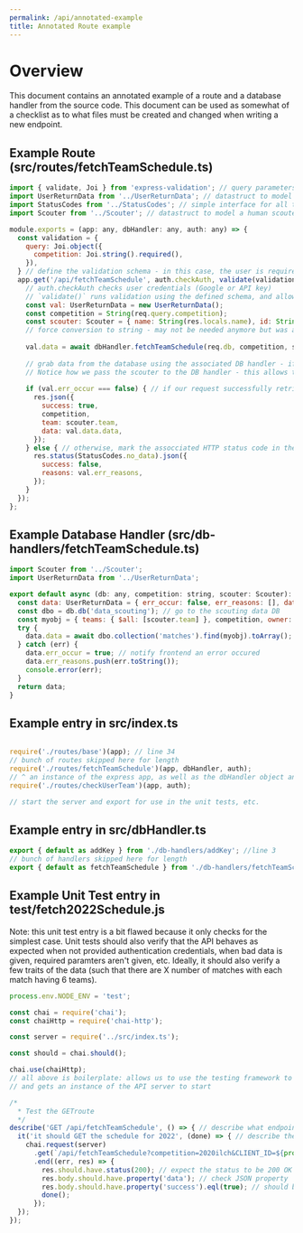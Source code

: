 ```yaml
---
permalink: /api/annotated-example
title: Annotated Route example
---
```


# Overview
This document contains an annotated example of a route and a database handler from the source code.
This document can be used as somewhat of a checklist as to what files must be created and changed when writing a new endpoint.

## Example Route (src/routes/fetchTeamSchedule.ts)
~~~javascript
import { validate, Joi } from 'express-validation'; // query parameters validation tool
import UserReturnData from '../UserReturnData'; // datastruct to model the JSON that is sent to the user
import StatusCodes from '../StatusCodes'; // simple interface for all the status codes that the API can return, and what they mean
import Scouter from '../Scouter'; // datastruct to model a human scouter and their attributes

module.exports = (app: any, dbHandler: any, auth: any) => {
  const validation = {
    query: Joi.object({
      competition: Joi.string().required(),
    }),
  } // define the validation schema - in this case, the user is required to provide the competition ID as a query parameter
  app.get('/api/fetchTeamSchedule', auth.checkAuth, validate(validation, { keyByField: true }, { allowUnknown: true }), async (req: any, res:any) => {
    // auth.checkAuth checks user credentials (Google or API key)
    // `validate()` runs validation using the defined schema, and allows keys that aren't present in the validation schema (such as CLIENT_ID and CLIENT_SECRET)
    const val: UserReturnData = new UserReturnData();
    const competition = String(req.query.competition);
    const scouter: Scouter = { name: String(res.locals.name), id: String(res.locals.id), team: String(res.locals.team) }; 
    // force conversion to string - may not be needed anymore but was added to all routes as a quick-fix during competition.
    
    val.data = await dbHandler.fetchTeamSchedule(req.db, competition, scouter).catch((e) => { console.error(e); val.err_occur = true; }); 
    
    // grab data from the database using the associated DB handler - if there is an error, throw an error and mark an error to the user.
    // Notice how we pass the scouter to the DB handler - this allows the DB handler to get the user's team, which we have verified with their credentials.
    
    if (val.err_occur === false) { // if our request successfully retrieves data from the DB, return it to the user
      res.json({
        success: true,
        competition,
        team: scouter.team,
        data: val.data.data,
      });
    } else { // otherwise, mark the assocciated HTTP status code in the response and tell the user an error occured.
      res.status(StatusCodes.no_data).json({
        success: false,
        reasons: val.err_reasons,
      });
    }
  });
};
~~~
## Example Database Handler (src/db-handlers/fetchTeamSchedule.ts)
~~~javascript
import Scouter from '../Scouter';
import UserReturnData from '../UserReturnData';

export default async (db: any, competition: string, scouter: Scouter): Promise<UserReturnData> => {
  const data: UserReturnData = { err_occur: false, err_reasons: [], data: {} };
  const dbo = db.db('data_scouting'); // go to the scouting data DB
  const myobj = { teams: { $all: [scouter.team] }, competition, owner: scouter.team }; // query the database using Mongo query language - get all matches where the team is the scouter's team and in the given competition. Only return matches that are in this team's instance of TRA.
  try {
    data.data = await dbo.collection('matches').find(myobj).toArray(); // run the query and output to array
  } catch (err) {
    data.err_occur = true; // notify frontend an error occured
    data.err_reasons.push(err.toString());
    console.error(err);
  }
  return data;
}
~~~

## Example entry in src/index.ts 
~~~javascript

require('./routes/base')(app); // line 34
// bunch of routes skipped here for length
require('./routes/fetchTeamSchedule')(app, dbHandler, auth); 
// ^ an instance of the express app, as well as the dbHandler object and the auth checker is provided to the route.
require('./routes/checkUserTeam')(app, auth);

// start the server and export for use in the unit tests, etc. 
~~~

## Example entry in src/dbHandler.ts
~~~javascript
export { default as addKey } from './db-handlers/addKey'; //line 3
// bunch of handlers skipped here for length
export { default as fetchTeamSchedule } from './db-handlers/fetchTeamSchedule';
~~~

## Example Unit Test entry in test/fetch2022Schedule.js

Note: this unit test entry is a bit flawed because it only checks for the simplest case. Unit tests should also verify that the API behaves as expected when not provided authentication credentials, when bad data is given, required paramters aren't given, etc. Ideally, it should also verify a few traits of the data (such that there are X number of matches with each match having 6 teams).

~~~javascript
process.env.NODE_ENV = 'test';

const chai = require('chai');
const chaiHttp = require('chai-http');

const server = require('../src/index.ts');

const should = chai.should();

chai.use(chaiHttp);
// all above is boilerplate: allows us to use the testing framework to make assertions, 
// and gets an instance of the API server to start

/*
  * Test the GETroute
  */
describe('GET /api/fetchTeamSchedule', () => { // describe what endpoint we're testing
  it('it should GET the schedule for 2022', (done) => { // describe the expected behavior for this test
    chai.request(server)
      .get(`/api/fetchTeamSchedule?competition=2020ilch&CLIENT_ID=${process.env.TRA_CLIENTID}&CLIENT_SECRET=${process.env.TRA_CLIENTSECRET}`) // make the request, providing the API with the client ID and secret for authentication. This must be present as an environment variable on the machien running the tests (such as GitHub runners, etc.)
      .end((err, res) => {
        res.should.have.status(200); // expect the status to be 200 OK
        res.body.should.have.property('data'); // check JSON property
        res.body.should.have.property('success').eql(true); // should be successful.
        done();
      });
  });
});
~~~

